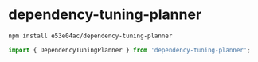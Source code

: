 # dependency-tuning-planner

~~~~~ sh
npm install e53e04ac/dependency-tuning-planner
~~~~~

~~~~~ mjs
import { DependencyTuningPlanner } from 'dependency-tuning-planner';
~~~~~
